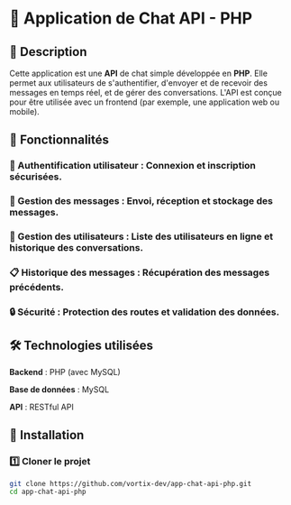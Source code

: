 # 🚀 Application de Chat API - PHP

## 📌 Description

Cette application est une **API** de chat simple développée en **PHP**. Elle permet aux utilisateurs de s'authentifier, d'envoyer et de recevoir des messages en temps réel, et de gérer des conversations. L'API est conçue pour être utilisée avec un frontend (par exemple, une application web ou mobile).

## 🚀 Fonctionnalités

### 🔑 Authentification utilisateur : Connexion et inscription sécurisées.

### 💬 Gestion des messages : Envoi, réception et stockage des messages.

### 👥 Gestion des utilisateurs : Liste des utilisateurs en ligne et historique des conversations.

### 📋 Historique des messages : Récupération des messages précédents.

### 🔒 Sécurité : Protection des routes et validation des données.

## 🛠️ Technologies utilisées

**Backend** : PHP (avec MySQL)

**Base de données** : MySQL

**API** : RESTful API

## 🎯 Installation
### 1️⃣ **Cloner le projet**

```sh
git clone https://github.com/vortix-dev/app-chat-api-php.git
cd app-chat-api-php
